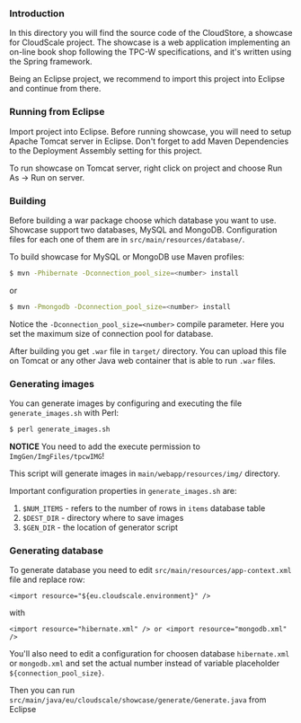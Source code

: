 ### Introduction

In this directory you will find the source code of the CloudStore, a showcase for CloudScale project.
The showcase is a web application implementing an on-line book shop following the TPC-W specifications, and it's written using the Spring framework.

Being an Eclipse project, we recommend to import this project into Eclipse and continue from there.

### Running from Eclipse

Import project into Eclipse. Before running showcase, you will need to setup Apache Tomcat server in Eclipse. Don't forget to add Maven Dependencies to the Deployment Assembly setting for this project.

To run showcase on Tomcat server, right click on project and choose Run As -> Run on server. 

### Building

Before building a war package choose which database you want to use. Showcase support two databases, MySQL and MongoDB. Configuration files for each one of them are in `src/main/resources/database/`.

To build showcase for MySQL or MongoDB use Maven profiles:

```bash
$ mvn -Phibernate -Dconnection_pool_size=<number> install 
```

or

```bash
$ mvn -Pmongodb -Dconnection_pool_size=<number> install
```

Notice the `-Dconnection_pool_size=<number>` compile parameter. Here you set the maximum size of connection pool for database.

After building you get `.war` file in `target/` directory. You can upload this file on Tomcat or any other Java web container that is able to run `.war` files.

### Generating images

You can generate images by configuring and executing the file `generate_images.sh` with Perl:

```bash
$ perl generate_images.sh
```

**NOTICE** You need to add the execute permission to `ImgGen/ImgFiles/tpcwIMG`!

This script will generate images in `main/webapp/resources/img/` directory. 

Important configuration properties in `generate_images.sh` are:

 1. `$NUM_ITEMS` - refers to the number of rows in `items` database table
 2. `$DEST_DIR` - directory where to save images
 3. `$GEN_DIR` - the location of generator script 
 
### Generating database

To generate database you need to edit `src/main/resources/app-context.xml` file and replace row:

```
<import resource="${eu.cloudscale.environment}" />
```

with

```
<import resource="hibernate.xml" /> or <import resource="mongodb.xml" />
```

You'll also need to edit a configuration for choosen database `hibernate.xml` or `mongodb.xml` and set the actual number instead of variable placeholder `${connection_pool_size}`.

Then you can run `src/main/java/eu/cloudscale/showcase/generate/Generate.java` from Eclipse
